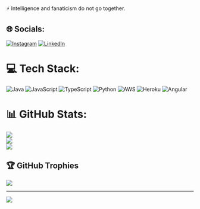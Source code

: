 ⚡ Intelligence and fanaticism do not go together.


## 🌐 Socials:
[![Instagram](https://img.shields.io/badge/Instagram-%23E4405F.svg?logo=Instagram&logoColor=white)](https://instagram.com/viniciuscolutti) [![LinkedIn](https://img.shields.io/badge/LinkedIn-%230077B5.svg?logo=linkedin&logoColor=white)](https://linkedin.com/in/viniciuscolutti) 

# 💻 Tech Stack:
![Java](https://img.shields.io/badge/java-%23ED8B00.svg?style=for-the-badge&logo=java&logoColor=white) ![JavaScript](https://img.shields.io/badge/javascript-%23323330.svg?style=for-the-badge&logo=javascript&logoColor=%23F7DF1E) ![TypeScript](https://img.shields.io/badge/typescript-%23007ACC.svg?style=for-the-badge&logo=typescript&logoColor=white) ![Python](https://img.shields.io/badge/python-3670A0?style=for-the-badge&logo=python&logoColor=ffdd54) ![AWS](https://img.shields.io/badge/AWS-%23FF9900.svg?style=for-the-badge&logo=amazon-aws&logoColor=white) ![Heroku](https://img.shields.io/badge/heroku-%23430098.svg?style=for-the-badge&logo=heroku&logoColor=white) ![Angular](https://img.shields.io/badge/angular-%23DD0031.svg?style=for-the-badge&logo=angular&logoColor=white)
# 📊 GitHub Stats:
![](https://github-readme-stats.vercel.app/api?username=vinicius-colutti&theme=dracula&hide_border=false&include_all_commits=true&count_private=false)<br/>
![](https://github-readme-streak-stats.herokuapp.com/?user=vinicius-colutti&theme=dracula&hide_border=false)<br/>
![](https://github-readme-stats.vercel.app/api/top-langs/?username=vinicius-colutti&theme=dracula&hide_border=false&include_all_commits=true&count_private=false&layout=compact)

## 🏆 GitHub Trophies
![](https://github-profile-trophy.vercel.app/?username=vinicius-colutti&theme=radical&no-frame=false&no-bg=false&margin-w=4)

---
[![](https://visitcount.itsvg.in/api?id=vinicius-colutti&icon=0&color=0)](https://visitcount.itsvg.in)


